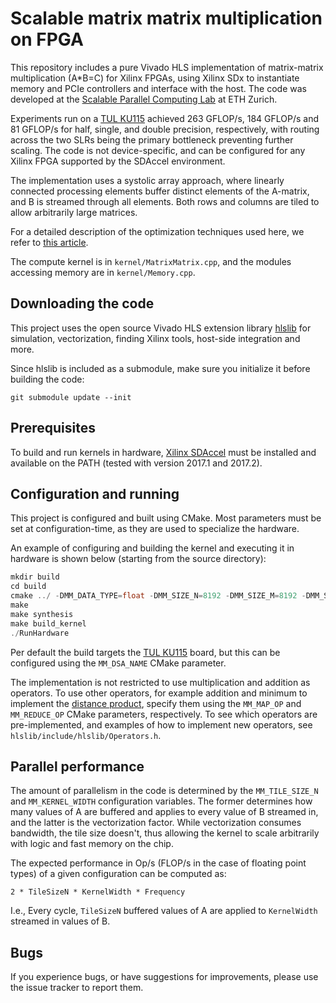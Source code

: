 Scalable matrix matrix multiplication on FPGA
=============================================

This repository includes a pure Vivado HLS implementation of matrix-matrix
multiplication (A\*B=C) for Xilinx FPGAs, using Xilinx SDx to instantiate memory
and PCIe controllers and interface with the host. The code was developed at the
[Scalable Parallel Computing Lab](https://spcl.inf.ethz.ch/) at ETH Zurich. 

Experiments run on a [TUL KU115](http://www.tul.com.tw/ProductsFPGA.html)
achieved 263 GFLOP/s, 184 GFLOP/s and 81 GFLOP/s for half, single, and double
precision, respectively, with routing across the two SLRs being the primary
bottleneck preventing further scaling. The code is not device-specific, and can
be configured for any Xilinx FPGA supported by the SDAccel environment. 

The implementation uses a systolic array approach, where linearly connected
processing elements buffer distinct elements of the A-matrix, and B is streamed
through all elements. Both rows and columns are tiled to allow arbitrarily large
matrices. 

For a detailed description of the optimization techniques used here, we refer to
[this article](https://arxiv.org/abs/1805.08288).

The compute kernel is in `kernel/MatrixMatrix.cpp`, and the modules accessing
memory are in `kernel/Memory.cpp`.

Downloading the code
--------------------

This project uses the open source Vivado HLS extension library
[hlslib](https://github.com/definelicht/hlslib) for simulation, vectorization,
finding Xilinx tools, host-side integration and more.

Since hlslib is included as a submodule, make sure you initialize it before
building the code:

```
git submodule update --init 
```

Prerequisites
-------------

To build and run kernels in hardware, [Xilinx
SDAccel](https://www.xilinx.com/support/download/index.html/content/xilinx/en/downloadNav/sdaccel-development-environment.html)
must be installed and available on the PATH (tested with version 2017.1 and
2017.2).

Configuration and running
-------------------------

This project is configured and built using CMake. Most parameters must be set at
configuration-time, as they are used to specialize the hardware.

An example of configuring and building the kernel and executing it in hardware
is shown below (starting from the source directory):

```cpp
mkdir build
cd build
cmake ../ -DMM_DATA_TYPE=float -DMM_SIZE_N=8192 -DMM_SIZE_M=8192 -DMM_SIZE_P=8192 -DMM_TILE_SIZE_N=32 -DMM_KERNEL_WIDTH=8 -DMM_TILE_SIZE_P=2048
make
make synthesis
make build_kernel
./RunHardware
```

Per default the build targets the [TUL
KU115](http://www.tul.com.tw/ProductsFPGA.html) board, but this can be
configured using the `MM_DSA_NAME` CMake parameter.

The implementation is not restricted to use multiplication and addition as
operators. To use other operators, for example addition and minimum to implement
the [distance
product](https://en.wikipedia.org/wiki/Min-plus_matrix_multiplication), specify
them using the `MM_MAP_OP` and `MM_REDUCE_OP` CMake parameters, respectively. To
see which operators are pre-implemented, and examples of how to implement new
operators,  see `hlslib/include/hlslib/Operators.h`.

Parallel performance
--------------------

The amount of parallelism in the code is determined by the `MM_TILE_SIZE_N` and
`MM_KERNEL_WIDTH` configuration variables. The former determines how many values
of A are buffered and applies to every value of B streamed in, and the latter is
the vectorization factor. While vectorization consumes bandwidth, the tile size
doesn't, thus allowing the kernel to scale arbitrarily with logic and fast
memory on the chip.

The expected performance in Op/s (FLOP/s in the case of floating point types) of
a given configuration can be computed as:

`2 * TileSizeN * KernelWidth * Frequency`

I.e., Every cycle, `TileSizeN` buffered values of A are applied to `KernelWidth`
streamed in values of B. 

Bugs
----

If you experience bugs, or have suggestions for improvements, please use the
issue tracker to report them.
